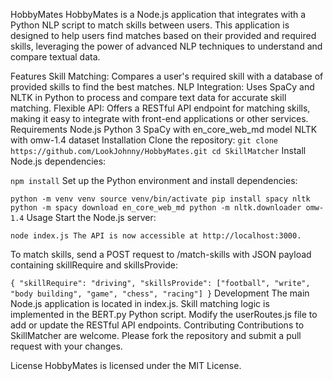 HobbyMates
HobbyMates is a Node.js application that integrates with a Python NLP script to match skills between users. This application is designed to help users find matches based on their provided and required skills, leveraging the power of advanced NLP techniques to understand and compare textual data.

Features
Skill Matching: Compares a user's required skill with a database of provided skills to find the best matches.
NLP Integration: Uses SpaCy and NLTK in Python to process and compare text data for accurate skill matching.
Flexible API: Offers a RESTful API endpoint for matching skills, making it easy to integrate with front-end applications or other services.
Requirements
Node.js
Python 3
SpaCy with en_core_web_md model
NLTK with omw-1.4 dataset
Installation
Clone the repository:
`git clone https://github.com/LookJohnny/HobbyMates.git
cd SkillMatcher`
Install Node.js dependencies:

`npm install`
Set up the Python environment and install dependencies:

`python -m venv venv
source venv/bin/activate
pip install spacy nltk
python -m spacy download en_core_web_md
python -m nltk.downloader omw-1.4`
Usage
Start the Node.js server:

`node index.js
The API is now accessible at http://localhost:3000.`

To match skills, send a POST request to /match-skills with JSON payload containing skillRequire and skillsProvide:

`{
  "skillRequire": "driving",
  "skillsProvide": ["football", "write", "body building", "game", "chess", "racing"]
}`
Development
The main Node.js application is located in index.js.
Skill matching logic is implemented in the BERT.py Python script.
Modify the userRoutes.js file to add or update the RESTful API endpoints.
Contributing
Contributions to SkillMatcher are welcome. Please fork the repository and submit a pull request with your changes.

License
HobbyMates is licensed under the MIT License.






